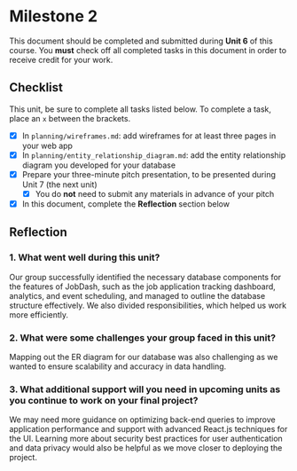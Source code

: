 # Milestone 2

This document should be completed and submitted during **Unit 6** of this course. You **must** check off all completed tasks in this document in order to receive credit for your work.

## Checklist

This unit, be sure to complete all tasks listed below. To complete a task, place an `x` between the brackets.

- [x] In `planning/wireframes.md`: add wireframes for at least three pages in your web app
- [x] In `planning/entity_relationship_diagram.md`: add the entity relationship diagram you developed for your database
- [x] Prepare your three-minute pitch presentation, to be presented during Unit 7 (the next unit)
  - [x] You do **not** need to submit any materials in advance of your pitch
- [x] In this document, complete the **Reflection** section below

## Reflection

### 1. What went well during this unit?

Our group successfully identified the necessary database components for the features of JobDash, such as the job application tracking dashboard, analytics, and event scheduling, and managed to outline the database structure effectively. We also divided responsibilities, which helped us work more efficiently.

### 2. What were some challenges your group faced in this unit?

 Mapping out the ER diagram for our database was also challenging as we wanted to ensure scalability and accuracy in data handling. 
 
### 3. What additional support will you need in upcoming units as you continue to work on your final project?

We may need more guidance on optimizing back-end queries to improve application performance and support with advanced React.js techniques for the UI. Learning more about security best practices for user authentication and data privacy would also be helpful as we move closer to deploying the project. 
